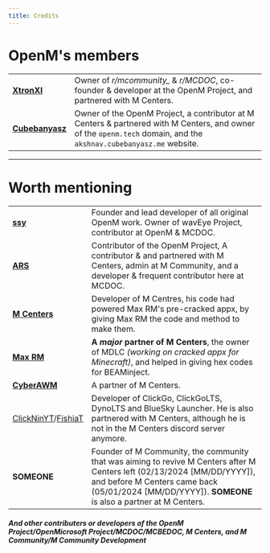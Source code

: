 ```yaml
---
title: Credits
---
```


# OpenM's members

<div>
<!--
<script>
window.onload = function() {
  var tbody = document.querySelector('#membersTable tbody');
  var rows = Array.prototype.slice.call(tbody.rows, 0);
-->
<!--
  rows = rows.sort(function(a, b) {
    return Math.random() > 0.5 ? 1 : -1;
  });
-->
<!--
  rows.forEach(function(row) {
    tbody.appendChild(row);
  });
};
</script>
-->

<table id="membersTable">
  <tr>
    <td><a href="https://github.com/XtronXI/"><strong>XtronXI</strong></a></td>
    <td>Owner of <em>r/mcommunity_</em> & <em>r/MCDOC</em>, co-founder & developer at the OpenM Project, and partnered with M Centers.</td>
  </tr>
  <tr>
    <td><a href="https://github.com/misike12/"><strong>Cubebanyasz</strong></a></td>
    <td>Owner of the OpenM Project, a contributor at M Centers & partnered with M Centers, and owner of the <code>openm.tech</code> domain, and the <code>akshnav.cubebanyasz.me</code> website.</td>
  </tr>
</table>

</div>

---

# Worth mentioning

<table>
  <tr>
    <td><a href="https://github.com/soyeonswife63/"><strong>ssy</strong></a></td>
    <td>Founder and lead developer of all original OpenM work. Owner of wavEye Project, contributor at OpenM & MCDOC.</td>
  </tr>
  <tr>
    <td><a href="https://github.com/arsfr/"><strong>ARS</strong></a></td>
    <td>Contributor of the OpenM Project, A contributor & and partnered with M Centers, admin at M Community, and a developer & frequent contributor here at MCDOC.</td>
  </tr>
  <tr>
    <td><a href="https://github.com/tinedpakgamer/"><strong>M Centers</strong></a></td>
    <td>Developer of M Centres, his code had powered Max RM's pre-cracked appx, by giving Max RM the code and method to make them.</td>
  </tr>
  <tr>
    <td><a href="https://github.com/Max-RM"><strong>Max RM</strong></a></td>
    <td><strong>A <em>major</em> partner of M Centers</strong>, the owner of MDLC <em>(working on cracked appx for Minecraft)</em>, and helped in giving hex codes for BEAMinject.</td>
  </tr>
  <tr>
    <td><a href="https://github.com/QwertyTheCoder"><strong>CyberAWM</strong></a></td>
    <td>A partner of M Centers.</td>
  </tr>
  <tr>
    <td><a href="https://github.com/ClickNin/">ClickNinYT</a>/<a href="https://github.com/FishiaT">FishiaT</a></td>
    <td>Developer of ClickGo, ClickGoLTS, DynoLTS and BlueSky Launcher. He is also partnered with M Centers, although he is not in the M Centers discord server anymore.</td>
  </tr>
  <tr>
    <td><strong>SOMEONE</strong></td>
    <td>Founder of M Community, the community that was aiming to revive M Centers after M Centers left (02/13/2024 [MM/DD/YYYY]), and before M Centers came back (05/01/2024 [MM/DD/YYYY]). <strong>SOMEONE</strong> is also a partner at M Centers.</td>
  </tr>
</table>

#### *And other contributers or developers of the OpenM Project/OpenMicrosoft Project/MCDOC/MCBEDOC, M Centers, and M Community/M Community Development*
